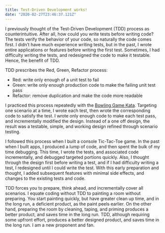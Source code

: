 ```yaml
---
title: Test-Driven Development works!
date: "2020-02-27T23:46:37.121Z"
---
```


I previously thought of the Test-Driven Development (TDD) process as counterintuitive. After all, how could you write tests before writing code? The tests verify the behavior of your code, so naturally the code comes first. I didn’t have much experience writing tests, but in the past, I wrote entire applications or features before writing the first test. Sometimes, I had difficulty writing the tests, and redesigned the code to make it testable. Hence, the benefit of TDD.

TDD prescribes the Red, Green, Refactor process:

- Red: write only enough of a unit test to fail
- Green: write only enough production code to make the failing unit test pass
- Refactor: remove duplication and make the code more readable

I practiced this process repeatedly with the [Bowling Game Kata](http://butunclebob.com/ArticleS.UncleBob.TheBowlingGameKata). Targeting one scenario at a time, I wrote each test, then wrote the corresponding code to satisfy the test. I wrote only enough code to make each test pass, and incrementally modified the design. Instead of a one off design, the result was a testable, simple, and working design refined through scenario testing.

I followed this process when I built a console Tic-Tac-Toe game. In the past when I built apps, I produced a lump of code, and then spent the bulk of my time debugging. This time, I wrote the tests, and associated code incrementally, and debugged targeted portions quickly. Also, I thought through the design first before writing a test, and if I had difficulty writing a test, I redesigned until I could write the test. With this early preparation and thought, I added subsequent features with minimal side effects, and changes to the existing tests and code.

TDD forces you to prepare, think ahead, and incrementally cover all scenarios. I equate coding without TDD to painting a room without preparing. You start painting quickly, but have greater clean up time, and in the long run, a deficient product, as the paint peels earlier. On the other hand, preparing the room by cleaning, taping, and priming produces a better product, and saves time in the long run. TDD, although requiring some upfront effort, produces a better designed product, and saves time in the long run. I am a new proponent and fan.
